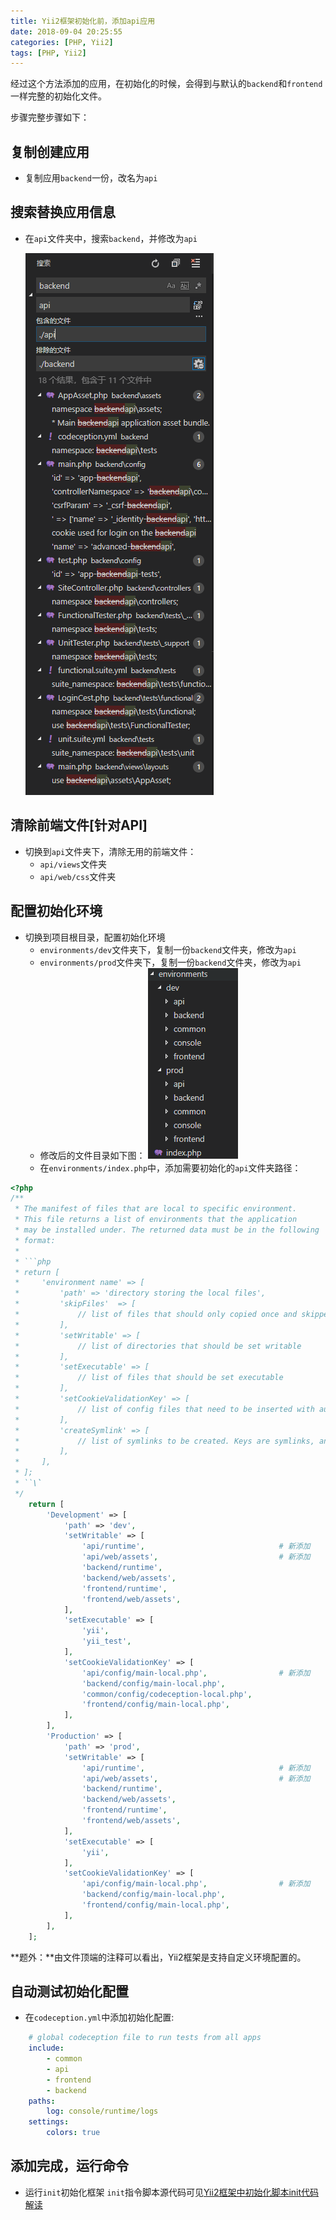 ```yaml
---
title: Yii2框架初始化前，添加api应用
date: 2018-09-04 20:25:55
categories: [PHP, Yii2]
tags: [PHP, Yii2]
---
```

经过这个方法添加的应用，在初始化的时候，会得到与默认的`backend`和`frontend`一样完整的初始化文件。

步骤完整步骤如下：
<!--more-->
## 复制创建应用
 - 复制应用`backend`一份，改名为`api`

## 搜索替换应用信息
 - 在`api`文件夹中，搜索`backend`，并修改为`api`

    ![应用名及命名空间替换](Yii2框架初始化前，添加api应用/应用名&命名空间替换.png)

## 清除前端文件[针对API]
 - 切换到`api`文件夹下，清除无用的前端文件：
     - `api/views`文件夹
     - `api/web/css`文件夹

## 配置初始化环境
 - 切换到项目根目录，配置初始化环境
     - `environments/dev`文件夹下，复制一份`backend`文件夹，修改为`api`
     - `environments/prod`文件夹下，复制一份`backend`文件夹，修改为`api`
     - 修改后的文件目录如下图：
       ![初始化环境配置](Yii2框架初始化前，添加api应用/初始化环境配置.png)
     - 在`environments/index.php`中，添加需要初始化的`api`文件夹路径：
```php
<?php
/**
 * The manifest of files that are local to specific environment.
 * This file returns a list of environments that the application
 * may be installed under. The returned data must be in the following
 * format:
 *
 * ```php
 * return [
 *     'environment name' => [
 *         'path' => 'directory storing the local files',
 *         'skipFiles'  => [
 *             // list of files that should only copied once and skipped if they already exist
 *         ],
 *         'setWritable' => [
 *             // list of directories that should be set writable
 *         ],
 *         'setExecutable' => [
 *             // list of files that should be set executable
 *         ],
 *         'setCookieValidationKey' => [
 *             // list of config files that need to be inserted with automatically generated cookie validation keys
 *         ],
 *         'createSymlink' => [
 *             // list of symlinks to be created. Keys are symlinks, and values are the targets.
 *         ],
 *     ],
 * ];
 * ``\`
 */
    return [
        'Development' => [
            'path' => 'dev',
            'setWritable' => [
                'api/runtime',                              # 新添加
                'api/web/assets',                           # 新添加
                'backend/runtime',
                'backend/web/assets',
                'frontend/runtime',
                'frontend/web/assets',
            ],
            'setExecutable' => [
                'yii',
                'yii_test',
            ],
            'setCookieValidationKey' => [ 
                'api/config/main-local.php',                # 新添加
                'backend/config/main-local.php',
                'common/config/codeception-local.php',
                'frontend/config/main-local.php',
            ],
        ],
        'Production' => [
            'path' => 'prod',
            'setWritable' => [
                'api/runtime',                              # 新添加
                'api/web/assets',                           # 新添加
                'backend/runtime',
                'backend/web/assets',
                'frontend/runtime',
                'frontend/web/assets',
            ],
            'setExecutable' => [
                'yii',
            ],
            'setCookieValidationKey' => [
                'api/config/main-local.php',                # 新添加
                'backend/config/main-local.php',
                'frontend/config/main-local.php',
            ],
        ],
    ];
```
  **题外：**由文件顶端的注释可以看出，Yii2框架是支持自定义环境配置的。

## 自动测试初始化配置
 - 在`codeception.yml`中添加初始化配置:
```yaml
    # global codeception file to run tests from all apps
    include:
        - common
        - api
        - frontend
        - backend
    paths:
        log: console/runtime/logs
    settings:
        colors: true
```
## 添加完成，运行命令
 - 运行`init`初始化框架
 `init`指令脚本源代码可见[Yii2框架中初始化脚本init代码解读](https://chelys-cheng.github.io/2018/09/04/Yii2框架中初始化脚本init代码解读/)

